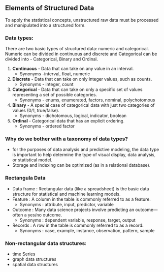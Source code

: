 ## Elements of Structured Data

To apply the statistical concepts, unstructured raw data must be processed and manipulated into a structured form.

### Data types:
There are two basic types of structured data: numeric and categorical. Numeric can be divided in continuous and discrete and Categorical can be divided into - Categorical, Binary and Ordinal.

1. **Continuous** - Data that can take on any value in an interval.
   - Synonyms -interval, float, numeric
2. **Discrete** - Data that can take on only integer values, such as counts.
   - Synonyms - integer, count
3. **Categorical** - Data that can take on only a specific set of values representing a set of possible categories.
   - Synonyms - enums, enumerated, factors, nominal, polychotomous
4. **Binary** - A special case of categorical data with just two categories of values (0/1, true/false).
   - Synonyms - dichotomous, logical, indicator, boolean
5. **Ordinal** - Categorical data that has an explicit ordering.
   - Synonyms - ordered factor


### Why do we bother with a taxonomy of data types? 
- for the purposes of data analysis and predictive modeling, the data type is important to help determine the type of visual display, data analysis, or statistical model.
- Storage and indexing can be optimized (as in a relational database).

### Rectangula Data
- Data frame : Rectangular data (like a spreadsheet) is the basic data structure for statistical and machine learning models.
- Feature : A column in the table is commonly referred to as a feature.
  - Synonyms : attribute, input, predictor, variable
- Outcome : Many data science projects involve predicting an outcome—often a yes/no outcome.
  - Synonyms : dependent variable, response, target, output
- Records : A row in the table is commonly referred to as a record.
  - Synonyms : case, example, instance, observation, pattern, sample

### Non-rectangular data structures:
- time Series
- graph data structures
- spatial data structures
